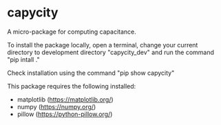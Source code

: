 # capycity

A micro-package for computing capacitance.

To install the package locally, open a terminal, change your current directory to development directory "capycity_dev" and run the command "pip intall ."

Check installation using the command "pip show capycity"

This package requires the following installed:
- matplotlib (https://matplotlib.org/)
- numpy (https://numpy.org/)
- pillow (https://python-pillow.org/)
